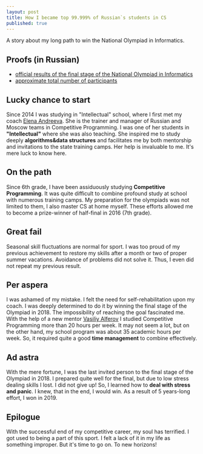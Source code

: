 ```yaml
---
layout: post
title: How I became top 99.999% of Russian`s students in CS
published: true
---
```


A story about my long path to win the National Olympiad in Informatics. 

## Proofs (in Russian)
- [official results of the final stage of the National Olympiad in Informatics](http://rosoi.net/2019/result/)
- [approximate total number of participants](https://externat.foxford.ru/polezno-znat/vseros)


## Lucky chance to start

Since 2014 I was studying in "Intellectual" school, where I first met my coach [Elena Andreeva](https://istina.msu.ru/workers/1432097/). She is the trainer and manager of Russian and Moscow teams in Competitive Programming. I was one of her students in **"Intellectual"** where she was also teaching. She inspired me to study deeply **algorithms&data structures** and facilitates me by both mentorship and invitations to the state training camps. Her help is invaluable to me. It's mere luck to know here.

## On the path
Since 6th grade, I have been assiduously studying **Competitive Programming**. It was quite difficult to combine profound study at school with numerous training camps. My preparation for the olympiads was not limited to them, I also master CS at home myself. These efforts allowed me to become a prize-winner of half-final in 2016 (7th grade).

## Great fail
Seasonal skill fluctuations are normal for sport. I was too proud of my previous achievement to restore my skills after a month or two of proper summer vacations. Avoidance of problems did not solve it. Thus, I even did not repeat my previous result.

## Per aspera
I was ashamed of my mistake. I felt the need for self-rehabilitation upon my coach. I was deeply determined to do it by winning the final stage of the Olympiad in 2018. The impossibility of reaching the goal fascinated me. With the help of a new mentor [Vasiliy Alferov](https://github.com/vasalf) I studied Competitive Programming more than 20 hours per week. It may not seem a lot, but on the other hand, my school program was about 35 academic hours per week. So, it required quite a good **time management** to combine effectively.


## Ad astra
With the mere fortune, I was the last invited person to the final stage of the Olympiad in 2018. I prepared quite well for the final, but due to low stress dealing skills I lost. I did not give up! So, I learned how to **deal with stress and panic**. I knew, that in the end, I would win. As a result of 5 years-long effort, I won in 2019.

## Epilogue
With the successful end of my competitive career, my soul has terrified. I got used to being a part of this sport. I felt a lack of it in my life as something improper. But it's time to go on. To new horizons!
